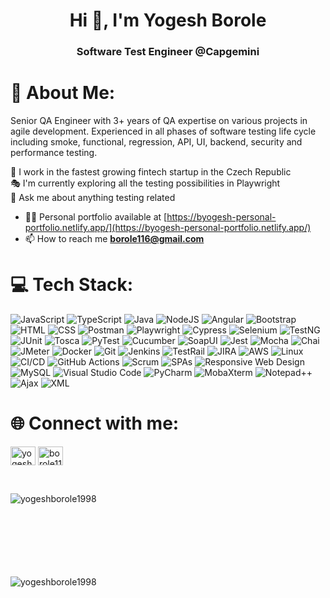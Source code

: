 <h1 align="center">Hi 👋, I'm Yogesh Borole</h1>
<h3 align="center">Software Test Engineer @Capgemini</h3>

# 💫 About Me:
Senior QA Engineer with 3+ years of QA expertise on various projects in agile development. Experienced in all phases of software testing life cycle including smoke, functional, regression, API, UI, backend, security and performance testing.<br>

🚀 I work in the fastest growing fintech startup in the Czech Republic<br>🎭 I'm currently exploring all the testing possibilities in Playwright<br>💬 Ask me about anything testing related
- 👨‍💻 Personal portfolio available at [https://byogesh-personal-portfolio.netlify.app/](https://byogesh-personal-portfolio.netlify.app/)
- 📫 How to reach me **borole116@gmail.com**

# 💻 Tech Stack:
![JavaScript](https://img.shields.io/badge/javascript-%23323330.svg?style=for-the-badge&logo=javascript&logoColor=%23F7DF1E) 
![TypeScript](https://img.shields.io/badge/typescript-%23007ACC.svg?style=for-the-badge&logo=typescript&logoColor=white) 
![Java](https://img.shields.io/badge/Java-%23ED8B00.svg?style=for-the-badge&logo=java&logoColor=white)
![NodeJS](https://img.shields.io/badge/node.js-6DA55F?style=for-the-badge&logo=node.js&logoColor=white) 
![Angular](https://img.shields.io/badge/Angular-DD0031?style=for-the-badge&logo=angular&logoColor=white)
![Bootstrap](https://img.shields.io/badge/Bootstrap-563D7C?style=for-the-badge&logo=bootstrap&logoColor=white)
![HTML](https://img.shields.io/badge/HTML5-%23E34F26.svg?style=for-the-badge&logo=html5&logoColor=white)
![CSS](https://img.shields.io/badge/CSS3-%231572B6.svg?style=for-the-badge&logo=css3&logoColor=white)
![Postman](https://img.shields.io/badge/Postman-FF6C37?style=for-the-badge&logo=postman&logoColor=white) 
![Playwright](https://img.shields.io/badge/Playwright-%231e1e1e.svg?style=for-the-badge&logo=playwright&logoColor=white)
![Cypress](https://img.shields.io/badge/Cypress-17202C?style=for-the-badge&logo=cypress&logoColor=white)
![Selenium](https://img.shields.io/badge/Selenium-%230072C6.svg?style=for-the-badge&logo=selenium&logoColor=white)
![TestNG](https://img.shields.io/badge/TestNG-%23E7484A.svg?style=for-the-badge&logo=testng&logoColor=white)
![JUnit](https://img.shields.io/badge/JUnit-%230070FF.svg?style=for-the-badge&logo=junit&logoColor=white)
![Tosca](https://img.shields.io/badge/Tosca-%23FF7F00.svg?style=for-the-badge&logoColor=white)
![PyTest](https://img.shields.io/badge/PyTest-%234A275F.svg?style=for-the-badge&logo=python&logoColor=white)
![Cucumber](https://img.shields.io/badge/Cucumber-%232C8727.svg?style=for-the-badge&logo=cucumber&logoColor=white)
![SoapUI](https://img.shields.io/badge/SoapUI-%23000000.svg?style=for-the-badge&logo=soapui&logoColor=white)
![Jest](https://img.shields.io/badge/Jest-%23C21325.svg?style=for-the-badge&logo=jest&logoColor=white)
![Mocha](https://img.shields.io/badge/Mocha-%238D6748.svg?style=for-the-badge&logo=mocha&logoColor=white)
![Chai](https://img.shields.io/badge/Chai-%23A30701.svg?style=for-the-badge&logo=chai&logoColor=white)
![JMeter](https://img.shields.io/badge/JMeter-%23000000.svg?style=for-the-badge&logo=apache%20jmeter&logoColor=white)
![Docker](https://img.shields.io/badge/Docker-2496ED?style=for-the-badge&logo=docker&logoColor=white)
![Git](https://img.shields.io/badge/Git-F05032?style=for-the-badge&logo=git&logoColor=white)
![Jenkins](https://img.shields.io/badge/Jenkins-D24939?style=for-the-badge&logo=jenkins&logoColor=white)
![TestRail](https://img.shields.io/badge/TestRail-%231E90FF.svg?style=for-the-badge&logo=testrail&logoColor=white)
![JIRA](https://img.shields.io/badge/JIRA-0052CC.svg?style=for-the-badge&logo=jira&logoColor=white)
![AWS](https://img.shields.io/badge/AWS-%23FF9900.svg?style=for-the-badge&logo=amazon-aws&logoColor=white) 
![Linux](https://img.shields.io/badge/Linux-FCC624?style=for-the-badge&logo=linux&logoColor=black)
![CI/CD](https://img.shields.io/badge/CI%2FCD-%232A56C6.svg?style=for-the-badge&logoColor=white)
![GitHub Actions](https://img.shields.io/badge/GitHub_Actions-%232088FF.svg?style=for-the-badge&logo=github-actions&logoColor=white)
![Scrum](https://img.shields.io/badge/Scrum-%23000000.svg?style=for-the-badge&logo=scrum&logoColor=white)
![SPAs](https://img.shields.io/badge/SPAs-%2320232a.svg?style=for-the-badge&logo=angularjs&logoColor=red)
![Responsive Web Design](https://img.shields.io/badge/Responsive_Web_Design-%233740FF.svg?style=for-the-badge&logo=css3&logoColor=white)
![MySQL](https://img.shields.io/badge/MySQL-%23000000.svg?style=for-the-badge&logo=mysql&logoColor=white)
![Visual Studio Code](https://img.shields.io/badge/Visual_Studio_Code-%23007ACC.svg?style=for-the-badge&logo=visual-studio-code&logoColor=white)
![PyCharm](https://img.shields.io/badge/PyCharm-%23000000.svg?style=for-the-badge&logo=pycharm&logoColor=white)
![MobaXterm](https://img.shields.io/badge/MobaXterm-%23000000.svg?style=for-the-badge&logo=mobaxterm&logoColor=white)
![Notepad++](https://img.shields.io/badge/Notepad++-%23000000.svg?style=for-the-badge&logo=notepad%2B%2B&logoColor=white)
![Ajax](https://img.shields.io/badge/Ajax-%23000000.svg?style=for-the-badge&logo=ajax&logoColor=white)
![XML](https://img.shields.io/badge/XML-%23000000.svg?style=for-the-badge&logo=xml&logoColor=white)


# 🌐 Connect with me:
<p align="left">
<a href="https://linkedin.com/in/yogeshb98" target="blank"><img align="center" src="https://raw.githubusercontent.com/rahuldkjain/github-profile-readme-generator/master/src/images/icons/Social/linked-in-alt.svg" alt="yogeshb98" height="30" width="40" /></a>
<a href="https://www.hackerrank.com/borole116" target="blank"><img align="center" src="https://raw.githubusercontent.com/rahuldkjain/github-profile-readme-generator/master/src/images/icons/Social/hackerrank.svg" alt="borole116" height="30" width="40" /></a>
</p><br>
<p><img align="left" src="https://github-readme-stats.vercel.app/api/top-langs?username=yogeshborole1998&show_icons=true&locale=en&layout=compact" alt="yogeshborole1998" /></p>
<br><br><br><br><br><br><br>
<p align="left"> <img src="https://komarev.com/ghpvc/?username=yogeshborole1998&label=Profile%20views&color=0e75b6&style=flat" alt="yogeshborole1998" /> </p>


